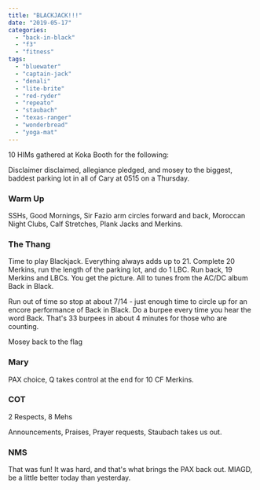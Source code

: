 ```yaml
---
title: "BLACKJACK!!!"
date: "2019-05-17"
categories: 
  - "back-in-black"
  - "f3"
  - "fitness"
tags: 
  - "bluewater"
  - "captain-jack"
  - "denali"
  - "lite-brite"
  - "red-ryder"
  - "repeato"
  - "staubach"
  - "texas-ranger"
  - "wonderbread"
  - "yoga-mat"
---
```


10 HIMs gathered at Koka Booth for the following:

Disclaimer disclaimed, allegiance pledged, and mosey to the biggest, baddest parking lot in all of Cary at 0515 on a Thursday.

### Warm Up

SSHs, Good Mornings, Sir Fazio arm circles forward and back, Moroccan Night Clubs, Calf Stretches, Plank Jacks and Merkins.

### The Thang

Time to play Blackjack. Everything always adds up to 21. Complete 20 Merkins, run the length of the parking lot, and do 1 LBC. Run back, 19 Merkins and LBCs. You get the picture. All to tunes from the AC/DC album Back in Black.

Run out of time so stop at about 7/14 - just enough time to circle up for an encore performance of Back in Black. Do a burpee every time you hear the word Back. That's 33 burpees in about 4 minutes for those who are counting.

Mosey back to the flag

### Mary

PAX choice, Q takes control at the end for 10 CF Merkins.

### COT

2 Respects, 8 Mehs

Announcements, Praises, Prayer requests, Staubach takes us out.

### NMS

That was fun! It was hard, and that's what brings the PAX back out. MIAGD, be a little better today than yesterday.
